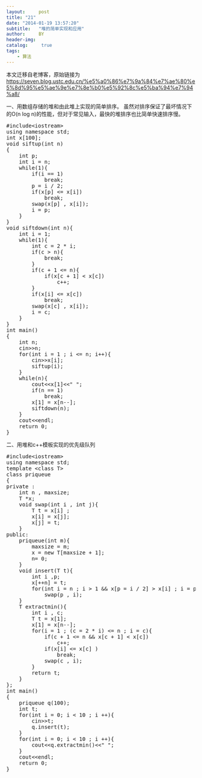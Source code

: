 ```yaml
---
layout:     post
title: "21"
date: "2014-01-19 13:57:20"
subtitle:   "堆的简单实现和应用"
author:     BY
header-img:
catalog: 	 true
tags:
    - 算法
---
```


本文迁移自老博客，原始链接为 <https://seven.blog.ustc.edu.cn/%e5%a0%86%e7%9a%84%e7%ae%80%e5%8d%95%e5%ae%9e%e7%8e%b0%e5%92%8c%e5%ba%94%e7%94%a8/>

一、用数组存储的堆和由此堆上实现的简单排序。
虽然对排序保证了最坏情况下的O(n log n)的性能，但对于常见输入，最快的堆排序也比简单快速排序慢。
<pre class="brush:[cpp]">#include&lt;iostream&gt;
using namespace std;
int x[100];
void siftup(int n)
{
    int p;
    int i = n;
    while(1){
        if(i == 1)
            break;
        p = i / 2;
        if(x[p] &lt;= x[i])
            break;
        swap(x[p] , x[i]);
        i = p;
    }
}
void siftdown(int n){
    int i = 1;
    while(1){
        int c = 2 * i;
        if(c &gt; n){
            break;
        }
        if(c + 1 &lt;= n){
            if(x[c + 1] &lt; x[c])
                c++;
        }
        if(x[i] &lt;= x[c])
            break;
        swap(x[c] , x[i]);
        i = c;
    }
}
int main()
{
    int n;
    cin&gt;&gt;n;
    for(int i = 1 ; i &lt;= n; i++){
        cin&gt;&gt;x[i];
        siftup(i);
    }
    while(n){
        cout&lt;&lt;x[1]&lt;&lt;" ";
        if(n == 1) 
            break;
        x[1] = x[n--];
        siftdown(n);
    }
    cout&lt;&lt;endl;
    return 0;
}</pre>
二、用堆和c++模板实现的优先级队列
<pre class="brush:[cpp]">#include&lt;iostream&gt;
using namespace std;
template &lt;class T&gt;
class priqueue
{
private :
    int n , maxsize;
    T *x;
    void swap(int i , int j){
        T t = x[i] ;
        x[i] = x[j];
        x[j] = t;
    }
public:
    priqueue(int m){
        maxsize = m;
        x = new T[maxsize + 1];
        n= 0;   
    }
    void insert(T t){
        int i ,p;
        x[++n] = t;
        for(int i = n ; i &gt; 1 &amp;&amp; x[p = i / 2] &gt; x[i] ; i = p )
            swap(p , i);
    }
    T extractmin(){
        int i , c;
        T t = x[1];
        x[1] = x[n--];
        for(i = 1 ; (c = 2 * i) &lt;= n ; i = c){
            if(c + 1 &lt;= n &amp;&amp; x[c + 1] &lt; x[c])
                c++;
            if(x[i] &lt;= x[c] )
                break;
            swap(c , i);
        }
        return t;
    }
};
int main()
{
    priqueue q(100);
    int t;
    for(int i = 0; i &lt; 10 ; i ++){
        cin&gt;&gt;t;
        q.insert(t);
    }
    for(int i = 0; i &lt; 10 ; i ++){
        cout&lt;&lt;q.extractmin()&lt;&lt;" ";
    }
    cout&lt;&lt;endl;
    return 0;
}</pre>

